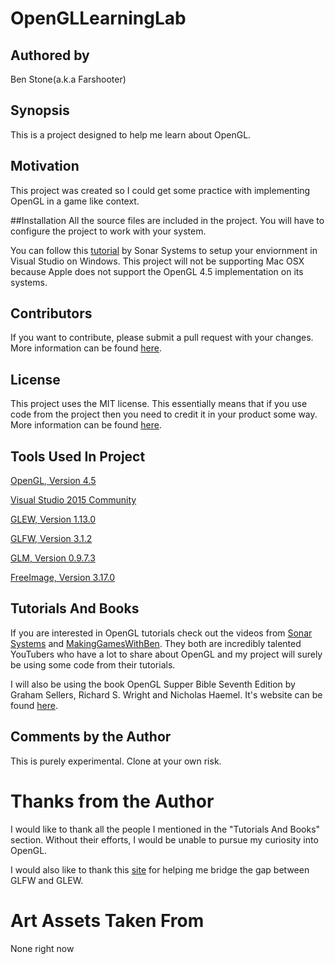 # OpenGLLearningLab
## Authored by
Ben Stone(a.k.a Farshooter)

## Synopsis
This is a project designed to help me learn about OpenGL.

## Motivation
This project was created so I could get some practice with implementing OpenGL in a game like context.

##Installation
All the source files are included in the project. You will have to configure the project to work with your system. 

You can follow this [tutorial](https://www.youtube.com/watch?v=vGptI11wRxE) by Sonar Systems to setup your enviornment in Visual Studio on Windows. This project will not be supporting Mac OSX because Apple does not support the OpenGL 4.5 implementation on its systems.

## Contributors 
If you want to contribute, please submit a pull request with your changes. More information can be found [here](https://help.github.com/articles/using-pull-requests/).

## License
This project uses the MIT license. This essentially means that if you use code from the project then you need to credit it in your product some way. More information can be found [here](http://choosealicense.com/).

## Tools Used In Project
[OpenGL, Version 4.5](https://www.opengl.org/)

[Visual Studio 2015 Community](https://www.visualstudio.com/en-us/products/visual-studio-community-vs.aspx)

[GLEW, Version 1.13.0](http://glew.sourceforge.net/)

[GLFW, Version 3.1.2](http://www.glfw.org/)

[GLM, Version 0.9.7.3](http://glm.g-truc.net/0.9.7/index.html)

[FreeImage, Version 3.17.0](http://freeimage.sourceforge.net/)

## Tutorials And Books
If you are interested in OpenGL tutorials check out the videos from [Sonar Systems](https://www.youtube.com/playlist?list=PLRtjMdoYXLf4yTkXgyRBy5LXTFhdU7LWq) and [MakingGamesWithBen](https://www.youtube.com/playlist?list=PLSPw4ASQYyymu3PfG9gxywSPghnSMiOAW). They both are incredibly talented YouTubers who have a lot to share about OpenGL and my project will surely be using some code from their tutorials. 

I will also be using the book OpenGL Supper Bible Seventh Edition by Graham Sellers, Richard S. Wright and Nicholas Haemel. It's website can be found [here](http://www.openglsuperbible.com/).

## Comments by the Author
This is purely experimental. Clone at your own risk.

# Thanks from the Author
I would like to thank all the people I mentioned in the "Tutorials And Books" section. Without their efforts, I would be unable to pursue my curiosity into OpenGL. 

I would also like to thank this [site](http://antongerdelan.net/opengl/hellotriangle.html) for helping me bridge the gap between GLFW and GLEW.

# Art Assets Taken From
None right now